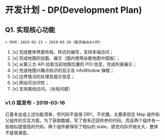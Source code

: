 # 开发计划 - DP(Development Plan)

## Q1. 实现核心功能

    > 时间：2019-03-13 ~ 2019-03-20（每天抽出4小时）

1. [x] 完成整体界面布局、样式的编写，支持多端访问；
1. [x] 完成地图的加载、展示（国内使用谷歌地图中国版）；
2. [x] 从第三方 API 拉取当前地图位置的 POI 信息，完成列表展示；
3. [x] 完成地图兴趣点标识的显示及 infoWindow 弹框；
4. [x] 边界情况的处理及提示信息；
5. [x] 网站可访问性；
6. [x] 支持离线访问。（尚有问题）

### v1.0 版发布 - 2019-03-16

已基本达成上述功能清单，但代码不是很 DRY，不优雅。主要表现在 Map 组件和父组件的交互方面，为了获取数据，写了很多迂回传参的代码，而且两个组件有一些相似度很高的代码，两个组件都保存了相似的 state，感觉内存开销太大，整体不是很满意。

